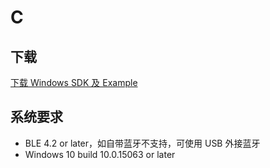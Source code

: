 # C

## 下载

[下载 Windows SDK 及 Example](https://oss.brainco.cn/universal/crimson-sdk-prebuild/1.0.3/win/win.rar)

## 系统要求

- BLE 4.2 or later，如自带蓝牙不支持，可使用 USB 外接蓝牙
- Windows 10 build 10.0.15063 or later
